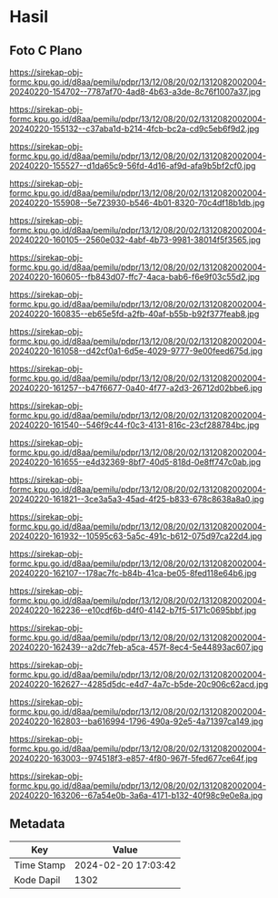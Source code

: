 # Hasil

## Foto C Plano

https://sirekap-obj-formc.kpu.go.id/d8aa/pemilu/pdpr/13/12/08/20/02/1312082002004-20240220-154702--7787af70-4ad8-4b63-a3de-8c76f1007a37.jpg

https://sirekap-obj-formc.kpu.go.id/d8aa/pemilu/pdpr/13/12/08/20/02/1312082002004-20240220-155132--c37aba1d-b214-4fcb-bc2a-cd9c5eb6f9d2.jpg

https://sirekap-obj-formc.kpu.go.id/d8aa/pemilu/pdpr/13/12/08/20/02/1312082002004-20240220-155527--d1da65c9-56fd-4d16-af9d-afa9b5bf2cf0.jpg

https://sirekap-obj-formc.kpu.go.id/d8aa/pemilu/pdpr/13/12/08/20/02/1312082002004-20240220-155908--5e723930-b546-4b01-8320-70c4df18b1db.jpg

https://sirekap-obj-formc.kpu.go.id/d8aa/pemilu/pdpr/13/12/08/20/02/1312082002004-20240220-160105--2560e032-4abf-4b73-9981-38014f5f3565.jpg

https://sirekap-obj-formc.kpu.go.id/d8aa/pemilu/pdpr/13/12/08/20/02/1312082002004-20240220-160605--fb843d07-ffc7-4aca-bab6-f6e9f03c55d2.jpg

https://sirekap-obj-formc.kpu.go.id/d8aa/pemilu/pdpr/13/12/08/20/02/1312082002004-20240220-160835--eb65e5fd-a2fb-40af-b55b-b92f377feab8.jpg

https://sirekap-obj-formc.kpu.go.id/d8aa/pemilu/pdpr/13/12/08/20/02/1312082002004-20240220-161058--d42cf0a1-6d5e-4029-9777-9e00feed675d.jpg

https://sirekap-obj-formc.kpu.go.id/d8aa/pemilu/pdpr/13/12/08/20/02/1312082002004-20240220-161257--b47f6677-0a40-4f77-a2d3-26712d02bbe6.jpg

https://sirekap-obj-formc.kpu.go.id/d8aa/pemilu/pdpr/13/12/08/20/02/1312082002004-20240220-161540--546f9c44-f0c3-4131-816c-23cf288784bc.jpg

https://sirekap-obj-formc.kpu.go.id/d8aa/pemilu/pdpr/13/12/08/20/02/1312082002004-20240220-161655--e4d32369-8bf7-40d5-818d-0e8ff747c0ab.jpg

https://sirekap-obj-formc.kpu.go.id/d8aa/pemilu/pdpr/13/12/08/20/02/1312082002004-20240220-161821--3ce3a5a3-45ad-4f25-b833-678c8638a8a0.jpg

https://sirekap-obj-formc.kpu.go.id/d8aa/pemilu/pdpr/13/12/08/20/02/1312082002004-20240220-161932--10595c63-5a5c-491c-b612-075d97ca22d4.jpg

https://sirekap-obj-formc.kpu.go.id/d8aa/pemilu/pdpr/13/12/08/20/02/1312082002004-20240220-162107--178ac7fc-b84b-41ca-be05-8fed118e64b6.jpg

https://sirekap-obj-formc.kpu.go.id/d8aa/pemilu/pdpr/13/12/08/20/02/1312082002004-20240220-162236--e10cdf6b-d4f0-4142-b7f5-5171c0695bbf.jpg

https://sirekap-obj-formc.kpu.go.id/d8aa/pemilu/pdpr/13/12/08/20/02/1312082002004-20240220-162439--a2dc7feb-a5ca-457f-8ec4-5e44893ac607.jpg

https://sirekap-obj-formc.kpu.go.id/d8aa/pemilu/pdpr/13/12/08/20/02/1312082002004-20240220-162627--4285d5dc-e4d7-4a7c-b5de-20c906c62acd.jpg

https://sirekap-obj-formc.kpu.go.id/d8aa/pemilu/pdpr/13/12/08/20/02/1312082002004-20240220-162803--ba616994-1796-490a-92e5-4a71397ca149.jpg

https://sirekap-obj-formc.kpu.go.id/d8aa/pemilu/pdpr/13/12/08/20/02/1312082002004-20240220-163003--974518f3-e857-4f80-967f-5fed677ce64f.jpg

https://sirekap-obj-formc.kpu.go.id/d8aa/pemilu/pdpr/13/12/08/20/02/1312082002004-20240220-163206--67a54e0b-3a6a-4171-b132-40f98c9e0e8a.jpg


## Metadata

| Key        | Value               |
| ---------- | ------------------- |
| Time Stamp | 2024-02-20 17:03:42 |
| Kode Dapil | 1302                |



